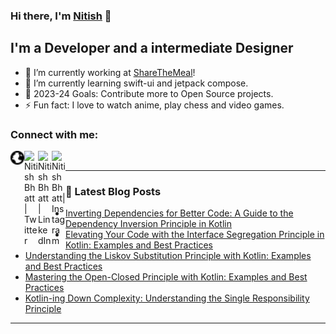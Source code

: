 ### Hi there, I'm [Nitish][website] 👋

## I'm a Developer and a intermediate Designer
- 🔭 I’m currently working at [ShareTheMeal][workwebsite]!
- 🌱 I’m currently learning swift-ui and jetpack compose.
- 🥅 2023-24 Goals: Contribute more to Open Source projects.
- ⚡ Fun fact: I love to watch anime, play chess and video games.

### Connect with me:

[<img align="left" alt="koffeeandme.com" width="22px" src="https://raw.githubusercontent.com/iconic/open-iconic/master/svg/globe.svg" />][website]
[<img align="left" alt="Nitish Bhatt | Twitter" width="22px" src="https://cdn.jsdelivr.net/npm/simple-icons@v3/icons/twitter.svg" />][twitter]
[<img align="left" alt="Nitish Bhatt | LinkedIn" width="22px" src="https://cdn.jsdelivr.net/npm/simple-icons@v3/icons/linkedin.svg" />][linkedin]
[<img align="left" alt="Nitish Bhatt| Instagram" width="22px" src="https://cdn.jsdelivr.net/npm/simple-icons@v3/icons/instagram.svg" />][instagram]

<br />

---

### 📕 Latest Blog Posts
<!-- BLOG-POST-LIST:START -->
- [Inverting Dependencies for Better Code: A Guide to the Dependency Inversion Principle in Kotlin](https://nitishbhatt.dev/solid-principles-dependency-inversion-principle/)
- [Elevating Your Code with the Interface Segregation Principle in Kotlin: Examples and Best Practices](https://nitishbhatt.dev/solid-principles-interface-segregation-principle/)
- [Understanding the Liskov Substitution Principle with Kotlin: Examples and Best Practices](https://nitishbhatt.dev/solid-principles-liskov-substitution-principle/)
- [Mastering the Open-Closed Principle with Kotlin: Examples and Best Practices](https://nitishbhatt.dev/solid-principles-open-closed-principle/)
- [Kotlin-ing Down Complexity: Understanding the Single Responsibility Principle](https://nitishbhatt.dev/solid-principles-single-responsibility-principle/)
<!-- BLOG-POST-LIST:END -->

---

[website]: https://www.nitishbhatt.dev
[twitter]: https://twitter.com/initishbhatt
[instagram]: https://instagram.com/nitiishbhatt
[linkedin]: https://linkedin.com/in/initishbhatt
[workwebsite]: https://sharethemeal.org/en/index.html
[kotlin]:https://github.com/kotlin
[Android]:https://github.com/android
[figma]:https://github.com/figma
[swift]:https://github.com/apple
[git]:https://github.com/
[github]:https://github.com/



